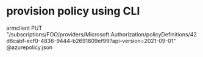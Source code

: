 # provision policy using CLI

armclient PUT "/subscriptions/FOO/providers/Microsoft.Authorization/policyDefinitions/42d6cabf-ecf0-4836-9444-b2691809ef99?api-version=2021-09-01" @azurepolicy.json
